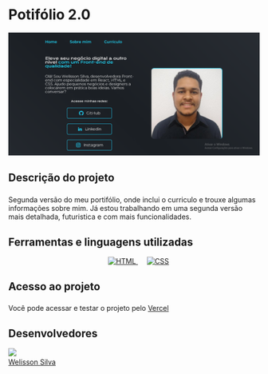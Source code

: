 <h1>Potifólio 2.0</h1>

![image](https://github.com/WelissonSC/portifolio-2.0/blob/main/assets/img/screen.png)

## Descrição do projeto

### <p align="justify">
Segunda versão do meu portifólio, onde inclui o curriculo e trouxe algumas informações sobre mim. Já estou trabalhando em uma segunda versão mais detalhada, futuristica e com mais funcionalidades.
</p>

## Ferramentas e linguagens utilizadas 

<p align="center"> 
  &emsp; 
  <a href="https://www.w3.org/html/" target="_blank"> 
   <img alt="HTML" src="https://img.shields.io/badge/HTML5%20-%23E34F26.svg?style=plastic&logo=html5&logoColor=white">
  </a> 
  &emsp;
  <a href="https://www.w3schools.com/css/" target="_blank">
    <img alt="CSS" src="https://img.shields.io/badge/CSS%20-%231572B6.svg?style=plastic&logo=css3&logoColor=white">
  </a> 
 <p/>

 ## Acesso ao projeto

 ### <p align="justify">
 Você pode acessar e testar o projeto pelo <a href="https://portifolio-2-0-nine.vercel.app/">  Vercel </a>
</p>


 ## Desenvolvedores

 <img src="https://avatars.githubusercontent.com/u/119025122?s=400&u=df5d07f38faf4e8a7944ff0c7516d430359e2214&v=4" width=115><br><a href="https://www.linkedin.com/in/welissoncunha/">Welisson Silva</a>

